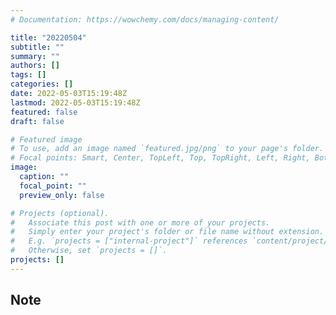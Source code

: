 ```yaml
---
# Documentation: https://wowchemy.com/docs/managing-content/

title: "20220504"
subtitle: ""
summary: ""
authors: []
tags: []
categories: []
date: 2022-05-03T15:19:48Z
lastmod: 2022-05-03T15:19:48Z
featured: false
draft: false

# Featured image
# To use, add an image named `featured.jpg/png` to your page's folder.
# Focal points: Smart, Center, TopLeft, Top, TopRight, Left, Right, BottomLeft, Bottom, BottomRight.
image:
  caption: ""
  focal_point: ""
  preview_only: false

# Projects (optional).
#   Associate this post with one or more of your projects.
#   Simply enter your project's folder or file name without extension.
#   E.g. `projects = ["internal-project"]` references `content/project/deep-learning/index.md`.
#   Otherwise, set `projects = []`.
projects: []
---
```


## Note

